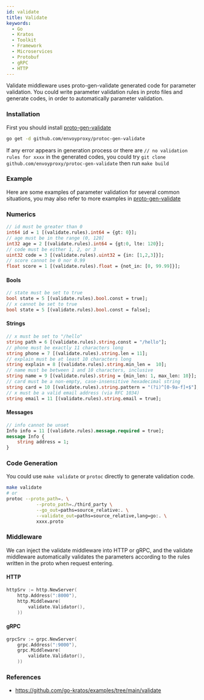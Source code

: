 ```yaml
---
id: validate
title: Validate
keywords:
  - Go
  - Kratos
  - Toolkit
  - Framework
  - Microservices
  - Protobuf
  - gRPC
  - HTTP
---
```


Validate middleware uses proto-gen-validate generated code for parameter validation. You could write parameter validation rules in proto files and generate codes, in order to automatically parameter validation.

### Installation

First you should install [proto-gen-validate](https://github.com/envoyproxy/protoc-gen-validate)
```bash
go get -d github.com/envoyproxy/protoc-gen-validate
```

If any error appears in generation process or there are `// no validation rules for xxxx` in the generated codes, you could try `git clone github.com/envoyproxy/protoc-gen-validate` then run `make build`


### Example
Here are some examples of parameter validation for several common situations, you may also refer to more examples in [proto-gen-validate](https://github.com/envoyproxy/protoc-gen-validate)

### Numerics

```protobuf
// id must be greater than 0
int64 id = 1 [(validate.rules).int64 = {gt: 0}];
// age must be in the range (0, 120]
int32 age = 2 [(validate.rules).int64 = {gt:0, lte: 120}];
// code must be either 1, 2, or 3
uint32 code = 3 [(validate.rules).uint32 = {in: [1,2,3]}];
// score cannot be 0 nor 0.99
float score = 1 [(validate.rules).float = {not_in: [0, 99.99]}];
```

#### Bools
```protobuf
// state must be set to true
bool state = 5 [(validate.rules).bool.const = true];
// x cannot be set to true
bool state = 5 [(validate.rules).bool.const = false];
```

#### Strings
```protobuf
// x must be set to "/hello"
string path = 6 [(validate.rules).string.const = "/hello"];
// phone must be exactly 11 characters long
string phone = 7 [(validate.rules).string.len = 11];
// explain must be at least 10 characters long
string explain = 8 [(validate.rules).string.min_len =  10];
// name must be between 1 and 10 characters, inclusive
string name = 9 [(validate.rules).string = {min_len: 1, max_len: 10}];
// card must be a non-empty, case-insensitive hexadecimal string
string card = 10 [(validate.rules).string.pattern = "(?i)^[0-9a-f]+$"];
// x must be a valid email address (via RFC 1034)
string email = 11 [(validate.rules).string.email = true];
```

#### Messages
```protobuf
// info cannot be unset
Info info = 11 [(validate.rules).message.required = true];
message Info {
    string address = 1;
}
```

### Code Generation
You could use `make validate` or `protoc` directly to generate validation code.
```bash
make validate
# or
protoc --proto_path=. \
           --proto_path=./third_party \
           --go_out=paths=source_relative:. \
           --validate_out=paths=source_relative,lang=go:. \
           xxxx.proto
```
### Middleware
We can inject the validate middleware into HTTP or gRPC, and the validate middleware automatically validates the parameters according to the rules written in the proto when request entering.

#### HTTP
```go
httpSrv := http.NewServer(
	http.Address(":8000"),
	http.Middleware(
		validate.Validator(),
	))
```
#### gRPC
```go
grpcSrv := grpc.NewServer(
	grpc.Address(":9000"),
	grpc.Middleware(
		validate.Validator(),
	))
```

### References

* https://github.com/go-kratos/examples/tree/main/validate
